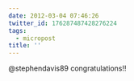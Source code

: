 ```yaml
---
date: 2012-03-04 07:46:26
twitter_id: 176287487428276224
tags:
  - micropost
title: ''
---
```


@stephendavis89 congratulations!!
